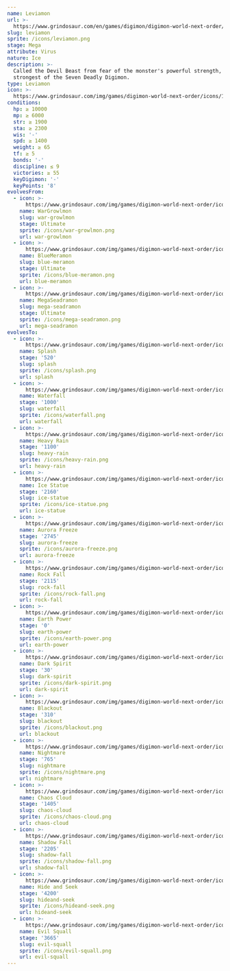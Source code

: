 ```yaml
---
name: Leviamon
url: >-
  https://www.grindosaur.com/en/games/digimon/digimon-world-next-order/digimon/184-leviamon
slug: leviamon
sprite: /icons/leviamon.png
stage: Mega
attribute: Virus
nature: Ice
description: >-
  Called the Devil Beast from fear of the monster's powerful strength, it is the
  strongest of the Seven Deadly Digimon.
type: Leviamon
icon: >-
  https://www.grindosaur.com/img/games/digimon-world-next-order/icons/184-leviamon-icon.png
conditions:
  hp: ≥ 10000
  mp: ≥ 6000
  str: ≥ 1900
  sta: ≥ 2300
  wis: '-'
  spd: ≥ 1400
  weight: ≥ 65
  tf: ≥ 5
  bonds: '-'
  discipline: ≤ 9
  victories: ≥ 55
  keyDigimon: '-'
  keyPoints: '8'
evolvesFrom:
  - icon: >-
      https://www.grindosaur.com/img/games/digimon-world-next-order/icons/121-wargrowlmon-icon-small.png
    name: WarGrowlmon
    slug: war-growlmon
    stage: Ultimate
    sprite: /icons/war-growlmon.png
    url: war-growlmon
  - icon: >-
      https://www.grindosaur.com/img/games/digimon-world-next-order/icons/138-bluemeramon-icon-small.png
    name: BlueMeramon
    slug: blue-meramon
    stage: Ultimate
    sprite: /icons/blue-meramon.png
    url: blue-meramon
  - icon: >-
      https://www.grindosaur.com/img/games/digimon-world-next-order/icons/139-megaseadramon-icon-small.png
    name: MegaSeadramon
    slug: mega-seadramon
    stage: Ultimate
    sprite: /icons/mega-seadramon.png
    url: mega-seadramon
evolvesTo:
  - icon: >-
      https://www.grindosaur.com/img/games/digimon-world-next-order/icons/10-splash-icon.png
    name: Splash
    stage: '520'
    slug: splash
    sprite: /icons/splash.png
    url: splash
  - icon: >-
      https://www.grindosaur.com/img/games/digimon-world-next-order/icons/11-waterfall-icon.png
    name: Waterfall
    stage: '1000'
    slug: waterfall
    sprite: /icons/waterfall.png
    url: waterfall
  - icon: >-
      https://www.grindosaur.com/img/games/digimon-world-next-order/icons/12-heavy-rain-icon.png
    name: Heavy Rain
    stage: '1100'
    slug: heavy-rain
    sprite: /icons/heavy-rain.png
    url: heavy-rain
  - icon: >-
      https://www.grindosaur.com/img/games/digimon-world-next-order/icons/13-ice-statue-icon.png
    name: Ice Statue
    stage: '2160'
    slug: ice-statue
    sprite: /icons/ice-statue.png
    url: ice-statue
  - icon: >-
      https://www.grindosaur.com/img/games/digimon-world-next-order/icons/14-aurora-freeze-icon.png
    name: Aurora Freeze
    stage: '2745'
    slug: aurora-freeze
    sprite: /icons/aurora-freeze.png
    url: aurora-freeze
  - icon: >-
      https://www.grindosaur.com/img/games/digimon-world-next-order/icons/26-rock-fall-icon.png
    name: Rock Fall
    stage: '2115'
    slug: rock-fall
    sprite: /icons/rock-fall.png
    url: rock-fall
  - icon: >-
      https://www.grindosaur.com/img/games/digimon-world-next-order/icons/27-earth-power-icon.png
    name: Earth Power
    stage: '0'
    slug: earth-power
    sprite: /icons/earth-power.png
    url: earth-power
  - icon: >-
      https://www.grindosaur.com/img/games/digimon-world-next-order/icons/29-dark-spirit-icon.png
    name: Dark Spirit
    stage: '30'
    slug: dark-spirit
    sprite: /icons/dark-spirit.png
    url: dark-spirit
  - icon: >-
      https://www.grindosaur.com/img/games/digimon-world-next-order/icons/30-blackout-icon.png
    name: Blackout
    stage: '310'
    slug: blackout
    sprite: /icons/blackout.png
    url: blackout
  - icon: >-
      https://www.grindosaur.com/img/games/digimon-world-next-order/icons/31-nightmare-icon.png
    name: Nightmare
    stage: '765'
    slug: nightmare
    sprite: /icons/nightmare.png
    url: nightmare
  - icon: >-
      https://www.grindosaur.com/img/games/digimon-world-next-order/icons/32-chaos-cloud-icon.png
    name: Chaos Cloud
    stage: '1405'
    slug: chaos-cloud
    sprite: /icons/chaos-cloud.png
    url: chaos-cloud
  - icon: >-
      https://www.grindosaur.com/img/games/digimon-world-next-order/icons/33-shadow-fall-icon.png
    name: Shadow Fall
    stage: '2205'
    slug: shadow-fall
    sprite: /icons/shadow-fall.png
    url: shadow-fall
  - icon: >-
      https://www.grindosaur.com/img/games/digimon-world-next-order/icons/34-hide-and-seek-icon.png
    name: Hide and Seek
    stage: '4200'
    slug: hideand-seek
    sprite: /icons/hideand-seek.png
    url: hideand-seek
  - icon: >-
      https://www.grindosaur.com/img/games/digimon-world-next-order/icons/35-evil-squall-icon.png
    name: Evil Squall
    stage: '3665'
    slug: evil-squall
    sprite: /icons/evil-squall.png
    url: evil-squall
---
```


